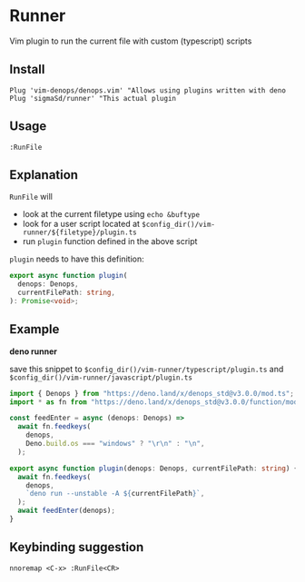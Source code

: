 # Runner

Vim plugin to run the current file with custom (typescript) scripts

## Install

```vim
Plug 'vim-denops/denops.vim' "Allows using plugins written with deno
Plug 'sigmaSd/runner' "This actual plugin
```

## Usage

`:RunFile`

## Explanation

`RunFile` will

- look at the current filetype using `echo &buftype`
- look for a user script located at
  `$config_dir()/vim-runner/${filetype}/plugin.ts`
- run `plugin` function defined in the above script

`plugin` needs to have this definition:

```ts
export async function plugin(
  denops: Denops,
  currentFilePath: string,
): Promise<void>;
```

## Example

**deno runner**

save this snippet to `$config_dir()/vim-runner/typescript/plugin.ts` and
`$config_dir()/vim-runner/javascript/plugin.ts`

```ts
import { Denops } from "https://deno.land/x/denops_std@v3.0.0/mod.ts";
import * as fn from "https://deno.land/x/denops_std@v3.0.0/function/mod.ts";

const feedEnter = async (denops: Denops) =>
  await fn.feedkeys(
    denops,
    Deno.build.os === "windows" ? "\r\n" : "\n",
  );

export async function plugin(denops: Denops, currentFilePath: string) {
  await fn.feedkeys(
    denops,
    `deno run --unstable -A ${currentFilePath}`,
  );
  await feedEnter(denops);
}
```

## Keybinding suggestion

```vim
nnoremap <C-x> :RunFile<CR>
```
